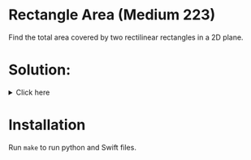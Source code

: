# Rectangle Area (Medium 223)
Find the total area covered by two rectilinear rectangles in a 2D plane.

# Solution:

<details><summary>Click here</summary>  
Check if horizontal and vertical lines in each rectangle overlap. Line
intersection can be checked by max(x1, x3) < min(x2, x4). O(1) time, O(1) space.

<br></br>

</details>

# Installation
Run `make` to run python and Swift files.
